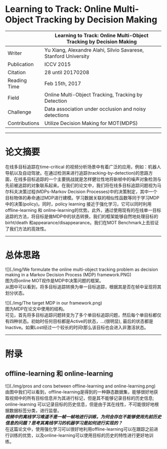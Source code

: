 # Learning to Track: Online Multi-Object Tracking by Decision Making
|               | Learning to Track: Online Multi-Object Tracking by Decision Making |
| ------------- | -------------            |
| Writer | Yu Xiang, Alexandre Alahi, Silvio Savarese, Stanford University |
| Publication | ICCV 2015 |
| Citation | 28 until 20170208   |
| Reading Time | Feb 15th, 2017       |
| Field | Online Multi-Object Tracking, Tracking by Detection |  
| Challenge | Data association under occlusion and noisy detections |
| Contributions | Utilize Decision Making for MOT(MDPS)|

-----------------------------
# 论文摘要
在线多目标追踪在time-critical 的视频分析场景中有着广泛的应用，例如：机器人导航以及自动驾驶。在通过检测来进行追踪(tracking-by-detection)的思路方面，在线多目标追踪的一个主要挑战就是怎样健壮性地将新帧中的噪声对象检测与先前被追踪的对象联系起来。在我们的论文中，我们将在线多目标追踪问题视为马尔科夫决策过程(MDPs-Markov Decision Processes)中的决策制定，其中一个目标物体的寿命通过MDP进行建模。学习数据关联的相似性函数等同于学习MDP中的决策(policy)。同时，policy learning 接近于强化学习，它可以同时利用offline-learning 和 online-learning的优势。此外，通过使用现有的在线单一目标追踪的方法，将目标是做MDP中的状态转换，我们的框架能够自然地处理目标的birht/death 和appearance/disappearance。我们在MOT Benchmark上去验证了我们方法的高效性。

-------------
# 总体思路
![](./img/We formulate the online multi-object tracking problem as decision making in a Markov Decision Process (MDP) framework.PNG)    
图为将online MOT视作是MDP中决策问题的框架。    
从图中可以看到，将多目标追踪转换为单一目标追踪，根据其是否在帧中呈现将其划分状态。

![](./img/The target MDP in our framework.png)    
图为MDP在论文中使用的结构。    
可见，首先将多目标追踪问题转变为了多个单目标追踪问题，然后每个单目标都仅有四种状态。初始时任何目标都是Active的状态，...(很明显), 最后的状态都是Inactive。如果Lost经过一个较长的时间t那么该目标也会进入非激活状态。

-----------
# 附录
## offline-learning 和 online-learning
![](./img/pros and cons between offline-learning and online-learning.png)    
由图中我们可以看到，offline-learning是得到的一种静态数据集，能够很好地获取视频中的所有目标信息并为其进行标记，但是其不能够记录目标的历史信息; online-learning 可以记录目标的历史信息，但是由于其在线性，不可能很好地根据数据标签分类，进行监督。    
***视频中的离线学习难道不是一帧一帧地进行训练，为何会存在不能够使用先前历史信息的问题？思考其离线学习的机器学习是如何进行实现的？***    
在这篇论文中，使用强化学习可以很好地利用offline-learning可以在跟踪之前进行训练的优势，以及online-learning可以使用目标的历史的特性进行更好地训练。

